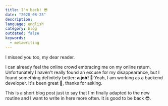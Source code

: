 ```yaml
---
title: I'm back! 😎
date: "2020-08-25"
description:
language: english
category: blog
outdated: false
keywords:
  - metawriting
---
```


I missed you too, my dear reader. 

I can already feel the online crowd embracing me on my online return. Unfortunately I haven't really found an excuse for my disappearance, but I found something definitely better: **a job!** 🕺 Yeah, I am working as a backend developer. It's been great 🤑, thanks for asking. 

This is a short blog post just to say that I'm finally adapted to the new routine and I want to write in here more often. It is good to be back 😎.